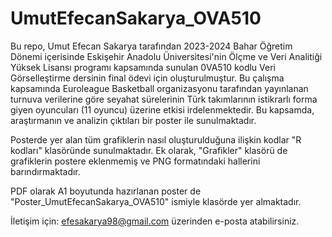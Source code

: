 # UmutEfecanSakarya_OVA510

Bu repo, Umut Efecan Sakarya tarafından 2023-2024 Bahar Öğretim Dönemi içerisinde Eskişehir Anadolu Üniversitesi'nin Ölçme ve Veri Analitiği Yüksek Lisansı programı kapsamında sunulan 0VA510 kodlu Veri Görselleştirme dersinin final ödevi için oluşturulmuştur. Bu çalışma kapsamında Euroleague Basketball organizasyonu tarafından yayınlanan turnuva verilerine göre seyahat sürelerinin Türk takımlarının istikrarlı forma giyen oyuncuları (11 oyuncu) üzerine etkisi irdelenmektedir. Bu kapsamda, araştırmanın ve analizin çıktıları bir poster ile sunulmaktadır.

Posterde yer alan tüm grafiklerin nasıl oluşturulduğuna ilişkin kodlar "R kodları" klasöründe sunulmaktadır. Ek olarak, "Grafikler" klasörü de grafiklerin postere eklenmemiş ve PNG formatındaki hallerini barındırmaktadır.

PDF olarak A1 boyutunda hazırlanan poster de "Poster_UmutEfecanSakarya_OVA510" ismiyle klasörde yer almaktadır.

İletişim için: efesakarya98@gmail.com üzerinden e-posta atabilirsiniz.
